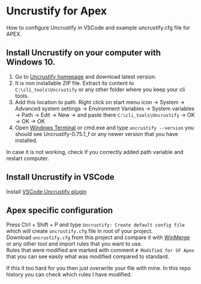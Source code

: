 # Uncrustify for Apex
How to configure Uncrustify in VSCode and example uncrustify.cfg file for APEX.

## Install Uncrustify on your computer with Windows 10.

1. Go to [Uncrustify homepage](https://sourceforge.net/projects/uncrustify/files/) and download latest version.
1. It is non installable ZIP file. Extract its content to `C:\cli_tools\Uncrustify` or any other folder where you keep your cli tools.
1. Add this location to path. Right click on start menu icon -> System -> Advanced system settings -> Environment Variables -> System variables -> Path -> Edit -> New -> and paste there `C:\cli_tools\Uncrustify` -> OK -> OK -> OK
1. Open [Windows Terminal](https://www.microsoft.com/pl-pl/p/windows-terminal/9n0dx20hk701?rtc=1&activetab=pivot:overviewtab) or cmd.exe and type `uncrustify --version` you should see Uncrustify-0.75.1_f or any newer version that you have installed.

In case it is not working, check if you correctly added path variable and restart computer.

## Install Uncrustify in VSCode

Install [VSCode Uncrustify plugin](https://marketplace.visualstudio.com/items?itemName=zachflower.uncrustify)

## Apex specific configuration

Press Ctrl + Shift + P and type `Uncrustify: Create default config file` which will create `uncrustify.cfg` file in root of your project.  
Download `uncrustify.cfg` from this project and compare it with [WinMerge](https://winmerge.org) or any other tool and import rules that you want to use.  
Rules that were modified are marked with comment `# Modified for SF Apex` that you can see easily what was modified compared to standard.  
  
If this it too hard for you then just overwrite your file with mine. In this repo history you can check which rules I have modified.
